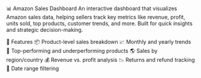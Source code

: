 📊 Amazon Sales Dashboard
An interactive dashboard that visualizes Amazon sales data, helping sellers track key metrics like revenue, profit, units sold, top products, customer trends, and more. Built for quick insights and strategic decision-making.

🚀 Features
📦 Product-level sales breakdown
📈 Monthly and yearly trends
🛒 Top-performing and underperforming products
🌎 Sales by region/country
💰 Revenue vs. profit analysis
📉 Returns and refund tracking
📅 Date range filtering
